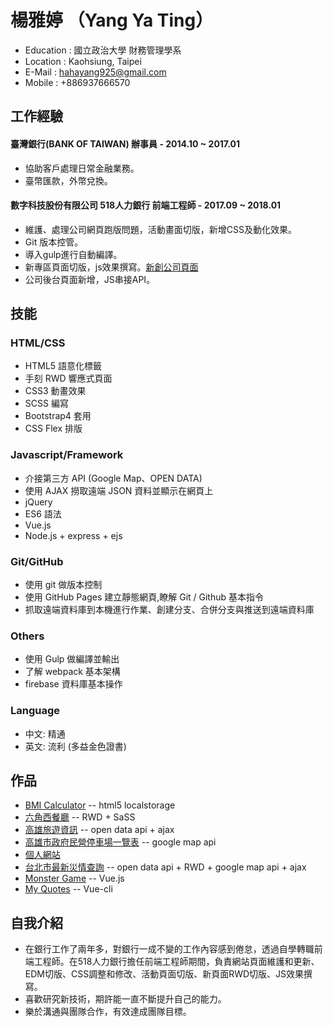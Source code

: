 # 楊雅婷 （Yang Ya Ting）

* Education : 國立政治大學 財務管理學系
* Location : Kaohsiung, Taipei
* E-Mail : hahayang925@gmail.com
* Mobile : +886937666570

## 工作經驗

#### 臺灣銀行(BANK OF TAIWAN) 辦事員 - 2014.10 ~ 2017.01
* 協助客戶處理日常金融業務。
* 臺幣匯款，外幣兌換。

#### 數字科技股份有限公司 518人力銀行 前端工程師 - 2017.09 ~ 2018.01
* 維護、處理公司網頁跑版問題，活動畫面切版，新增CSS及動化效果。
* Git 版本控管。
* 導入gulp進行自動編譯。
* 新專區頁面切版，js效果撰寫。[新創公司頁面](https://www.518.com.tw/startup-jackercleaning.html)
* 公司後台頁面新增，JS串接API。

## 技能

### HTML/CSS

* HTML5 語意化標籤
* 手刻 RWD 響應式頁面
* CSS3 動畫效果
* SCSS 編寫
* Bootstrap4 套用
* CSS Flex 排版

### Javascript/Framework

* 介接第三方 API (Google Map、OPEN DATA)
* 使用 AJAX 撈取遠端 JSON 資料並顯示在網頁上
* jQuery
* ES6 語法
* Vue.js
* Node.js + express + ejs

### Git/GitHub

* 使用 git 做版本控制
* 使用 GitHub Pages 建立靜態網頁,瞭解 Git / Github 基本指令
* 抓取遠端資料庫到本機進行作業、創建分支、合併分支與推送到遠端資料庫

### Others

* 使用 Gulp 做編譯並輸出
* 了解 webpack 基本架構
* firebase 資料庫基本操作

### Language

* 中文: 精通
* 英文: 流利 (多益金色證書)

## 作品

* [BMI Calculator](https://hahayang925.github.io/BMI/)
  -- html5 localstorage
* [六角西餐廳](https://hahayang925.github.io/project-burger/)
  -- RWD + SaSS
* [高雄旅遊資訊](https://hahayang925.github.io/travel/)
  -- open data api + ajax
* [高雄市政府民營停車場一覽表](https://hahayang925.github.io/parking/)
  -- google map api
* [個人網站](https://hahayang925.github.io/haha/)
* [台北市最新災情查詢](https://hahayang925.github.io/typhoon/)
  -- open data api + RWD + google map api + ajax
* [Monster Game](https://hahayang925.github.io/monstergame/)
  -- Vue.js
* [My Quotes](https://hahayang925.github.io/myQuote/)
  -- Vue-cli
 
## 自我介紹

* 在銀行工作了兩年多，對銀行一成不變的工作內容感到倦怠，透過自學轉職前端工程師。在518人力銀行擔任前端工程師期間，負責網站頁面維護和更新、EDM切版、CSS調整和修改、活動頁面切版、新頁面RWD切版、JS效果撰寫。
* 喜歡研究新技術，期許能一直不斷提升自己的能力。
* 樂於溝通與團隊合作，有效達成團隊目標。
